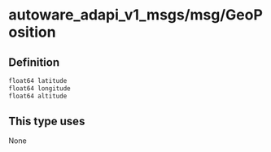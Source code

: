 <!-- This file is generated by a tool. Do not edit directly. -->

# autoware_adapi_v1_msgs/msg/GeoPosition

## Definition

```txt
float64 latitude
float64 longitude
float64 altitude
```

## This type uses

None
